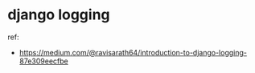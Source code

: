 # django logging

ref:

- https://medium.com/@ravisarath64/introduction-to-django-logging-87e309eecfbe
